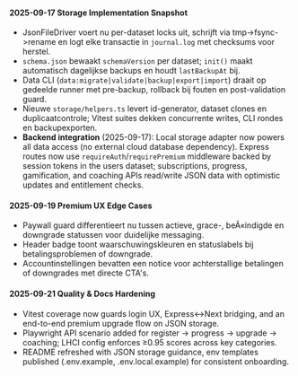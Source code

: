 ﻿
#### 2025-09-17 Storage Implementation Snapshot
- JsonFileDriver voert nu per-dataset locks uit, schrijft via tmp->fsync->rename en logt elke transactie in `journal.log` met checksums voor herstel.
- `schema.json` bewaakt `schemaVersion` per dataset; `init()` maakt automatisch dagelijkse backups en houdt `lastBackupAt` bij.
- Data CLI (`data:migrate|validate|backup|export|import`) draait op gedeelde runner met pre-backup, rollback bij fouten en post-validation guard.
- Nieuwe `storage/helpers.ts` levert id-generator, dataset clones en duplicaatcontrole; Vitest suites dekken concurrente writes, CLI rondes en backupexporten.
- **Backend integration** (2025-09-17): Local storage adapter now powers all data access (no external cloud database dependency). Express routes now use `requireAuth`/`requirePremium` middleware backed by session tokens in the users dataset; subscriptions, progress, gamification, and coaching APIs read/write JSON data with optimistic updates and entitlement checks.

#### 2025-09-19 Premium UX Edge Cases
- Paywall guard differentieert nu tussen actieve, grace-, beÃ«indigde en downgrade statussen voor duidelijke messaging.
- Header badge toont waarschuwingskleuren en statuslabels bij betalingsproblemen of downgrade.
- Accountinstellingen bevatten een notice voor achterstallige betalingen of downgrades met directe CTA's.



#### 2025-09-21 Quality & Docs Hardening
- Vitest coverage now guards login UX, Express↔Next bridging, and an end-to-end premium upgrade flow on JSON storage.
- Playwright API scenario added for register → progress → upgrade → coaching; LHCI config enforces ≥0.95 scores across key categories.
- README refreshed with JSON storage guidance, env templates published (.env.example, .env.local.example) for consistent onboarding.

